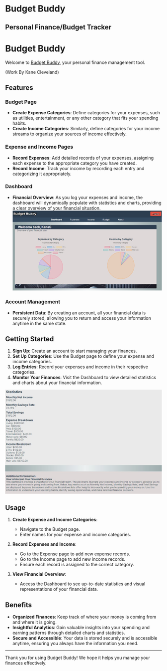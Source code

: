 # Budget Buddy
## Personal Finance/Budget Tracker
# Budget Buddy

Welcome to [Budget Buddy](https://kmclevel.w3.uvm.edu/cs2450/), your personal finance management tool. 

(Work By Kane Cleveland)
## Features

### Budget Page
- **Create Expense Categories**: Define categories for your expenses, such as utilities, entertainment, or any other category that fits your spending habits.
- **Create Income Categories**: Similarly, define categories for your income streams to organize your sources of income effectively.

### Expense and Income Pages
- **Record Expenses**: Add detailed records of your expenses, assigning each expense to the appropriate category you have created.
- **Record Income**: Track your income by recording each entry and categorizing it appropriately.

### Dashboard
- **Financial Overview**: As you log your expenses and income, the dashboard will dynamically populate with statistics and charts, providing a clear overview of your financial situation.
![Dashboard Charts](https://raw.githubusercontent.com/kaneclev/BudgetBuddy/9fd3097916cead74aa8039c38620b10a550d5e24/Screenshot%202024-07-16%20183205.jpg)
### Account Management
- **Persistent Data**: By creating an account, all your financial data is securely stored, allowing you to return and access your information anytime in the same state.

## Getting Started

1. **Sign Up**: Create an account to start managing your finances.
2. **Set Up Categories**: Use the Budget page to define your expense and income categories.
3. **Log Entries**: Record your expenses and income in their respective categories.
4. **Monitor Your Finances**: Visit the Dashboard to view detailed statistics and charts about your financial information.

![image](https://github.com/kaneclev/BudgetBuddy/blob/main/Screenshot%202024-07-16%20183151.jpg?raw=true)
## Usage

1. **Create Expense and Income Categories**:
    - Navigate to the Budget page.
    - Enter names for your expense and income categories.

2. **Record Expenses and Income**:
    - Go to the Expense page to add new expense records.
    - Go to the Income page to add new income records.
    - Ensure each record is assigned to the correct category.

3. **View Financial Overview**:
    - Access the Dashboard to see up-to-date statistics and visual representations of your financial data.

## Benefits

- **Organized Finances**: Keep track of where your money is coming from and where it is going.
- **Insightful Analytics**: Gain valuable insights into your spending and earning patterns through detailed charts and statistics.
- **Secure and Accessible**: Your data is stored securely and is accessible anytime, ensuring you always have the information you need.


---

Thank you for using Budget Buddy! We hope it helps you manage your finances effectively.



